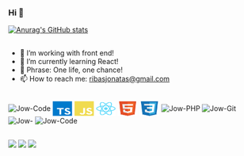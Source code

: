 ### Hi 👋

[![Anurag's GitHub stats](https://github-readme-stats.vercel.app/api?username=JonatasRibas&show_icons=true&theme=dracula)](https://github.com/anuraghazra/github-readme-stats )

##



- 🔭 I’m working with front end!
- 🌱 I’m currently learning React!
- 💬 Phrase: One life, one chance! 
- 📫 How to reach me: ribasjonatas@gmail.com


<div style="display: inline_block"><br>
  <img align="center" alt="Jow-Code" height="30" width="40" src="https://cdn.jsdelivr.net/gh/devicons/devicon/icons/devicon/devicon-original.svg">
  <img align="center" alt="Jow-Ts" height="30" width="40" src="https://raw.githubusercontent.com/devicons/devicon/master/icons/typescript/typescript-plain.svg">
  <img align="center" alt="Jow-Js" height="30" width="40" src="https://raw.githubusercontent.com/devicons/devicon/master/icons/javascript/javascript-plain.svg">
  <img align="center" alt="Jow-React" height="30" width="40" src="https://raw.githubusercontent.com/devicons/devicon/master/icons/react/react-original.svg">
  <img align="center" alt="Jow-HTML" height="30" width="40" src="https://raw.githubusercontent.com/devicons/devicon/master/icons/html5/html5-original.svg">
  <img align="center" alt="Jow-CSS" height="30" width="40" src="https://raw.githubusercontent.com/devicons/devicon/master/icons/css3/css3-original.svg">
  <img align="center" alt="Jow-PHP" height="30" width="40" src="https://cdn.jsdelivr.net/gh/devicons/devicon/icons/php/php-original.svg">
  <img align="center" alt="Jow-Git" height="30" width="40" src="https://cdn.jsdelivr.net/gh/devicons/devicon/icons/git/git-original.svg">
  <img align="center" alt="Jow-"Java height="30" width="40" src="https://cdn.jsdelivr.net/gh/devicons/devicon/icons/java/java-original.svg">
  <img align="center" alt="Jow-Code" height="30" width="40" src="https://cdn.jsdelivr.net/gh/devicons/devicon/icons/devicon/devicon-original.svg">
</div>
  
  ##


<div> 
  
  <a href="https://www.instagram.com/jow.ribasx" target="_blank"><img src="https://img.shields.io/badge/-Instagram-%23E4405F?style=for-the-badge&logo=instagram&logoColor=white" target="_blank"></a>
  <a href = "mailto:ribasjonatas@gmail.com"><img src="https://img.shields.io/badge/-Gmail-%23333?style=for-the-badge&logo=gmail&logoColor=white" target="_blank"></a>
  <a href="https://www.linkedin.com/in/jonatasribas" target="_blank"><img src="https://img.shields.io/badge/-LinkedIn-%230077B5?style=for-the-badge&logo=linkedin&logoColor=white" target="_blank"></a> 
  
</div>



